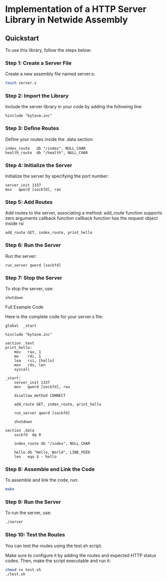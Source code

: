 # Implementation of a HTTP Server Library in Netwide Assembly

## Quickstart
To use this library, follow the steps below:

### Step 1: Create a Server File
Create a new assembly file named server.s:

``` bash
touch server.s
```

### Step 2: Import the Library
Include the server library in your code by adding the following line:

``` assembly
%include "bytasm.inc"
```

### Step 3: Define Routes
Define your routes inside the .data section:

``` assembly
index_route   db "/index", NULL_CHAR
health_route  db "/health", NULL_CHAR
```

### Step 4: Initialize the Server
Initialize the server by specifying the port number:

``` assembly
server_init 1337
mov   qword [sockfd], rax
```

### Step 5: Add Routes
Add routes to the server, associating a method:
add_route function supports zero arguments callback function
callback function has the request object inside rsi

``` assembly
add_route GET, index_route, print_hello 
```

### Step 6: Run the Server
Run the server:

``` assembly
run_server qword [sockfd]
```

### Step 7: Stop the Server
To stop the server, use:

``` assembly
shutdown
```

Full Example Code

Here is the complete code for your server.s file:

``` assembly
global  _start

%include "bytasm.inc"

section .text
print_hello:
    mov   rax, 1
    mo    rdi, 1
    lea   rsi, [hello]
    mov   rdx, len
    syscall

_start:
    server_init 1337
    mov   qword [sockfd], rax

    disallow_method CONNECT

    add_route GET, index_route, print_hello

    run_server qword [sockfd]

    shutdown

section .data
    sockfd  dq 0
   
    index_route db "/index", NULL_CHAR

    hello db "Hello, World", LINE_FEED
    len   equ $ - hello
``` 

### Step 8: Assemble and Link the Code
To assemble and link the code, run:

``` bash
make
```

### Step 9: Run the Server
To run the server, use:

``` bash
./server
```

### Step 10: Test the Routes
You can test the routes using the test.sh script. 

Make sure to configure it by adding the routes and expected HTTP status codes. Then, make the script executable and run it:

``` bash
chmod +x test.sh
./test.sh
```
